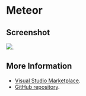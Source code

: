 # Meteor



## Screenshot
![](https://raw.githubusercontent.com/gerane/VSCodeThemes/master/gerane.Theme-Meteor/screenshot.png).


## More Information
* [Visual Studio Marketplace](https://marketplace.visualstudio.com/items/gerane.Theme-Meteor).
* [GitHub repository](https://github.com/gerane/VSCodeThemes).
